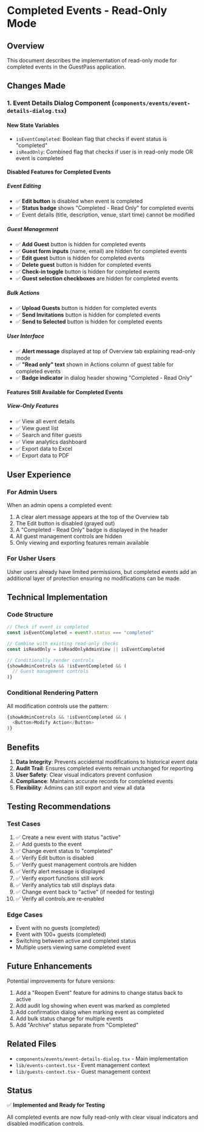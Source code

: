 # Completed Events - Read-Only Mode

## Overview
This document describes the implementation of read-only mode for completed events in the GuestPass application.

## Changes Made

### 1. **Event Details Dialog Component** (`components/events/event-details-dialog.tsx`)

#### New State Variables
- `isEventCompleted`: Boolean flag that checks if event status is "completed"
- `isReadOnly`: Combined flag that checks if user is in read-only mode OR event is completed

#### Disabled Features for Completed Events

##### Event Editing
- ✅ **Edit button** is disabled when event is completed
- ✅ **Status badge** shows "Completed - Read Only" for completed events
- ✅ Event details (title, description, venue, start time) cannot be modified

##### Guest Management
- ✅ **Add Guest** button is hidden for completed events
- ✅ **Guest form inputs** (name, email) are hidden for completed events
- ✅ **Edit guest** button is hidden for completed events
- ✅ **Delete guest** button is hidden for completed events
- ✅ **Check-in toggle** button is hidden for completed events
- ✅ **Guest selection checkboxes** are hidden for completed events

##### Bulk Actions
- ✅ **Upload Guests** button is hidden for completed events
- ✅ **Send Invitations** button is hidden for completed events
- ✅ **Send to Selected** button is hidden for completed events

##### User Interface
- ✅ **Alert message** displayed at top of Overview tab explaining read-only mode
- ✅ **"Read only" text** shown in Actions column of guest table for completed events
- ✅ **Badge indicator** in dialog header showing "Completed - Read Only"

#### Features Still Available for Completed Events

##### View-Only Features
- ✅ View all event details
- ✅ View guest list
- ✅ Search and filter guests
- ✅ View analytics dashboard
- ✅ Export data to Excel
- ✅ Export data to PDF

## User Experience

### For Admin Users
When an admin opens a completed event:
1. A clear alert message appears at the top of the Overview tab
2. The Edit button is disabled (grayed out)
3. A "Completed - Read Only" badge is displayed in the header
4. All guest management controls are hidden
5. Only viewing and exporting features remain available

### For Usher Users
Usher users already have limited permissions, but completed events add an additional layer of protection ensuring no modifications can be made.

## Technical Implementation

### Code Structure
```typescript
// Check if event is completed
const isEventCompleted = event?.status === "completed"

// Combine with existing read-only checks
const isReadOnly = isReadOnlyAdminView || isEventCompleted

// Conditionally render controls
{showAdminControls && !isEventCompleted && (
  // Guest management controls
)}
```

### Conditional Rendering Pattern
All modification controls use the pattern:
```typescript
{showAdminControls && !isEventCompleted && (
  <Button>Modify Action</Button>
)}
```

## Benefits

1. **Data Integrity**: Prevents accidental modifications to historical event data
2. **Audit Trail**: Ensures completed events remain unchanged for reporting
3. **User Safety**: Clear visual indicators prevent confusion
4. **Compliance**: Maintains accurate records for completed events
5. **Flexibility**: Admins can still export and view all data

## Testing Recommendations

### Test Cases
1. ✅ Create a new event with status "active"
2. ✅ Add guests to the event
3. ✅ Change event status to "completed"
4. ✅ Verify Edit button is disabled
5. ✅ Verify guest management controls are hidden
6. ✅ Verify alert message is displayed
7. ✅ Verify export functions still work
8. ✅ Verify analytics tab still displays data
9. ✅ Change event back to "active" (if needed for testing)
10. ✅ Verify all controls are re-enabled

### Edge Cases
- Event with no guests (completed)
- Event with 100+ guests (completed)
- Switching between active and completed status
- Multiple users viewing same completed event

## Future Enhancements

Potential improvements for future versions:
1. Add a "Reopen Event" feature for admins to change status back to active
2. Add audit log showing when event was marked as completed
3. Add confirmation dialog when marking event as completed
4. Add bulk status change for multiple events
5. Add "Archive" status separate from "Completed"

## Related Files
- `components/events/event-details-dialog.tsx` - Main implementation
- `lib/events-context.tsx` - Event management context
- `lib/guests-context.tsx` - Guest management context

## Status
✅ **Implemented and Ready for Testing**

All completed events are now fully read-only with clear visual indicators and disabled modification controls.